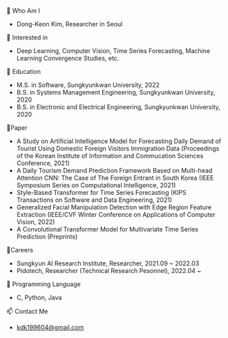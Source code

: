 👑 Who Am I
  - Dong-Keon Kim, Researcher in Seoul
  
👀 Interested in
  - Deep Learning, Computer Vision, Time Series Forecasting, Machine Learning Convergence Studies, etc.
  
📖 Education
  - M.S. in Software, Sungkyunkwan University, 2022
  - B.S. in Systems Management Engineering, Sungkyunkwan University, 2020
  - B.S. in Electronic and Electrical Engineering, Sungkyunkwan University, 2020
  
📜Paper
  - A Study on Artificial Intelligence Model for Forecasting Daily Demand of Tourist Using Domestic Foreign Visitors Immigration Data
    (Proceedings of the Korean Institute of Information and Commucation Sciences Conference, 2021)
  - A Daily Tourism Demand Prediction Framework Based on Multi-head Attention CNN: The Case of The Foreign Entrant in South Korea
    (IEEE Symposium Series on Computational Intelligence, 2021)
  - Style-Based Transformer for Time Series Forecasting
    (KIPS Transactions on Software and Data Engineering, 2021)
  - Generalized Facial Manipulation Detection with Edge Region Feature Extraction
    (IEEE/CVF Winter Conference on Applications of Computer Vision, 2022)
  - A Convolutional Transformer Model for Multivariate Time Series Prediction
    (Preprints)

🚢Careers
  - Sungkyun AI Research Institute, Researcher, 2021.09 ~ 2022.03
  - Pidotech, Researcher (Technical Research Pesonnel), 2022.04 ~ 

💞️ Programming Language
  - C, Python, Java
  
📫 Contact Me
  - kdk199604@gmail.com

<!---

--->
